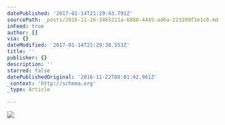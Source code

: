 ```yaml
---
datePublished: '2017-01-14T21:29:43.791Z'
sourcePath: _posts/2016-11-16-3465211a-6880-4445-ad6a-223109f1e1c0.md
inFeed: true
author: []
via: {}
dateModified: '2017-01-14T21:29:38.553Z'
title: ''
publisher: {}
description: ''
starred: false
datePublishedOriginal: '2016-11-22T08:01:42.961Z'
_context: 'http://schema.org'
_type: Article

---
```

![](https://the-grid-user-content.s3-us-west-2.amazonaws.com/e09c4cfd-3844-4a52-a727-e8a170287c7e.jpg)